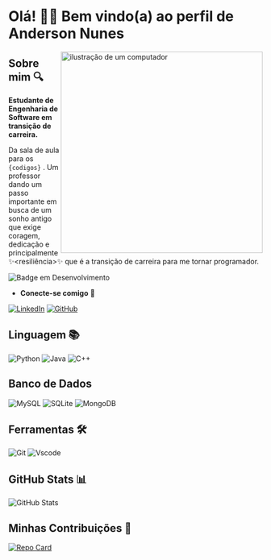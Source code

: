 # Olá! 👋👋 Bem vindo(a) ao perfil de Anderson Nunes 

<img src="https://raw.githubusercontent.com/MicaelliMedeiros/micaellimedeiros/master/image/computer-illustration.png" alt="ilustração de um computador" min-width="400px" max-width="400px" width="400px" align="right">

## Sobre mim 🔍
**Estudante de Engenharia de Software em transição de carreira.** 

Da sala de aula para os
``
{codigos} ``
. Um professor dando um passo importante em busca de um sonho antigo que exige coragem, dedicação e principalmente ✨<resiliência>✨ que é a transição de carreira para me tornar programador.

![Badge em Desenvolvimento](http://img.shields.io/static/v1?label=STATUS&message=EM%20DESENVOLVIMENTO&color=GREEN&style=for-the-badge)

- **Conecte-se comigo** 🔌

[![LinkedIn](https://img.shields.io/badge/LinkedIn-0077B5?style=for-the-badge&logo=linkedin&logoColor=white)](https://www.linkedin.com/in/andersonasnunes/) 
[![GitHub](https://img.shields.io/badge/GitHub-100000?style=for-the-badge&logo=github&logoColor=white)](https://github.com/andersonasnunes) 


## Linguagem 📚
![Python](https://img.shields.io/badge/python-3670A0?style=for-the-badge&logo=python&logoColor=ffdd54)
![Java](https://img.shields.io/badge/java-%23ED8B00.svg?style=for-the-badge&logo=openjdk&logoColor=white)
![C++](https://img.shields.io/badge/C%2B%2B-00599C?style=for-the-badge&logo=c%2B%2B&logoColor=white)

## Banco de Dados 
![MySQL](https://img.shields.io/badge/MySQL-00000F?style=for-the-badge&logo=mysql&logoColor=white)
![SQLite](https://img.shields.io/badge/SQLite-000?style=for-the-badge&logo=sqlite&logoColor=07405E)
![MongoDB](https://img.shields.io/badge/MongoDB-%234ea94b.svg?style=for-the-badge&logo=mongodb&logoColor=white)

## Ferramentas 🛠️
![Git](https://img.shields.io/badge/GIT-E44C30?style=for-the-badge&logo=git&logoColor=white)
![Vscode](https://img.shields.io/badge/Vscode-007ACC?style=for-the-badge&logo=visual-studio-code&logoColor=white)

## GitHub Stats 📊
![GitHub Stats](https://github-readme-stats.vercel.app/api?username=ANDERSONASNUNES&theme=transparent&bg_color=000&border_color=30A3DC&show_icons=true&icon_color=30A3DC&title_color=E94D5F&text_color=ffff)

## Minhas Contribuições 🤝

[![Repo Card](https://github-readme-stats.vercel.app/api/pin/?username=andersonasnunes&repo=dio-lab-open-source&bg_color=000&border_color=000&show_icons=true&icon_color=95A5A6&title_color=fff&text_color=FFF)](https://github.com/andersonasnunes/dio-lab-open-source)
